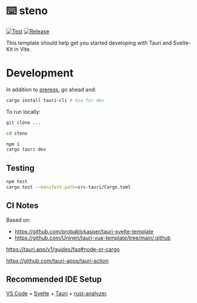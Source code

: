 # ⌨️ steno

[![Test](https://github.com/michaelwooley/steno/actions/workflows/test.yml/badge.svg)](https://github.com/michaelwooley/steno/actions/workflows/test.yml) [![Release](https://github.com/michaelwooley/steno/actions/workflows/release.yml/badge.svg?event=release)](https://github.com/michaelwooley/steno/actions/workflows/release.yml)

This template should help get you started developing with Tauri and Svelte-Kit in Vite.

# Development

In addition to [prereqs](https://tauri.app/v1/guides/getting-started/prerequisites), go ahead and:


```bash
cargo install tauri-cli # Use for dev
```

To run locally:

```bash
git clone ...

cd steno

npm i
cargo tauri dev
```


## Testing


```bash
npm test
cargo test --manifest-path=src-tauri/Cargo.toml
```


## CI Notes

Based on:

- https://github.com/probablykasper/tauri-svelte-template
- https://github.com/Uninen/tauri-vue-template/tree/main/.github

https://tauri.app/v1/guides/faq#node-or-cargo

https://github.com/tauri-apps/tauri-action

## Recommended IDE Setup

[VS Code](https://code.visualstudio.com/) + [Svelte](https://marketplace.visualstudio.com/items?itemName=svelte.svelte-vscode) + [Tauri](https://marketplace.visualstudio.com/items?itemName=tauri-apps.tauri-vscode) + [rust-analyzer](https://marketplace.visualstudio.com/items?itemName=rust-lang.rust-analyzer).


